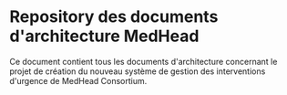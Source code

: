 # Repository des documents d'architecture MedHead

Ce document contient tous les documents d'architecture concernant le projet de création du nouveau système de gestion des interventions d'urgence de MedHead Consortium.
